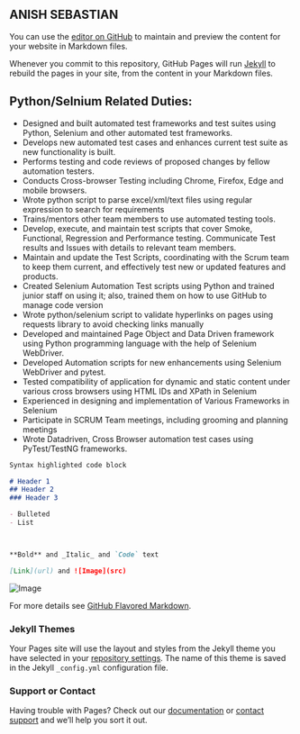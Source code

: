 ANISH SEBASTIAN
-------------------------

You can use the [editor on GitHub](https://github.com/anishst/anishst.github.io/edit/master/index.md) to maintain and preview the content for your website in Markdown files.

Whenever you commit to this repository, GitHub Pages will run [Jekyll](https://jekyllrb.com/) to rebuild the pages in your site, from the content in your Markdown files.

## Python/Selnium Related Duties:

- Designed and built automated test frameworks and test suites using Python, Selenium and other automated test frameworks.
- Develops new automated test cases and enhances current test suite as new functionality is built.
- Performs testing and code reviews of proposed changes by fellow automation testers.
- Conducts Cross-browser Testing including Chrome, Firefox, Edge and mobile browsers.
- Wrote python script to parse excel/xml/text files using regular expression to search for requirements
- Trains/mentors other team members to use automated testing tools.
- Develop, execute, and maintain test scripts that cover Smoke, Functional, Regression and Performance testing. Communicate Test results and Issues with details to relevant team members.
- Maintain and update the Test Scripts, coordinating with the Scrum team to keep them current, and effectively test new or updated features and products.
- Created Selenium Automation Test scripts using Python and trained junior staff on using it; also, trained them on how to use GitHub to manage code version
- Wrote python/selenium script to validate hyperlinks on pages using requests library to avoid checking links manually
- Developed and maintained Page Object and Data Driven framework using Python programming language with the help of Selenium WebDriver.
- Developed Automation scripts for new enhancements using Selenium WebDriver and pytest.
- Tested compatibility of application for dynamic and static content under various cross browsers using HTML IDs and XPath in Selenium
- Experienced in designing and implementation of Various Frameworks in Selenium
- Participate in SCRUM Team meetings, including grooming and planning meetings
- Wrote Datadriven, Cross Browser automation test cases using PyTest/TestNG frameworks.


```markdown
Syntax highlighted code block

# Header 1
## Header 2
### Header 3

- Bulleted
- List



**Bold** and _Italic_ and `Code` text

[Link](url) and ![Image](src)
```
![Image](https://images.unsplash.com/photo-1540270776932-e72e7c2d11cd?ixlib=rb-1.2.1&dpr=1&auto=format&fit=crop&w=416&h=312&q=60)

For more details see [GitHub Flavored Markdown](https://guides.github.com/features/mastering-markdown/).

### Jekyll Themes

Your Pages site will use the layout and styles from the Jekyll theme you have selected in your [repository settings](https://github.com/anishst/anishst.github.io/settings). The name of this theme is saved in the Jekyll `_config.yml` configuration file.

### Support or Contact

Having trouble with Pages? Check out our [documentation](https://help.github.com/categories/github-pages-basics/) or [contact support](https://github.com/contact) and we’ll help you sort it out.
